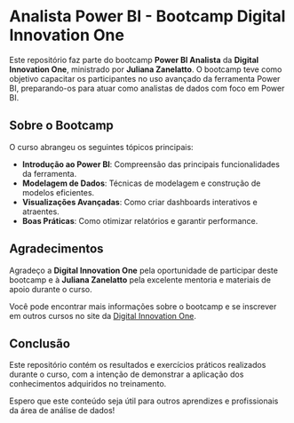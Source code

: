 # Analista Power BI  - Bootcamp Digital Innovation One

Este repositório faz parte do bootcamp **Power BI Analista** da **Digital Innovation One**, ministrado por **Juliana Zanelatto**. O bootcamp teve como objetivo capacitar os participantes no uso avançado da ferramenta Power BI, preparando-os para atuar como analistas de dados com foco em Power BI.

## Sobre o Bootcamp

O curso abrangeu os seguintes tópicos principais:

- **Introdução ao Power BI**: Compreensão das principais funcionalidades da ferramenta.
- **Modelagem de Dados**: Técnicas de modelagem e construção de modelos eficientes.
- **Visualizações Avançadas**: Como criar dashboards interativos e atraentes.
- **Boas Práticas**: Como otimizar relatórios e garantir performance.

## Agradecimentos

Agradeço a **Digital Innovation One** pela oportunidade de participar deste bootcamp e à **Juliana Zanelatto** pela excelente mentoria e materiais de apoio durante o curso.

Você pode encontrar mais informações sobre o bootcamp e se inscrever em outros cursos no site da [Digital Innovation One](https://www.digitalinnovation.one/).

## Conclusão

Este repositório contém os resultados e exercícios práticos realizados durante o curso, com a intenção de demonstrar a aplicação dos conhecimentos adquiridos no treinamento.

Espero que este conteúdo seja útil para outros aprendizes e profissionais da área de análise de dados!

